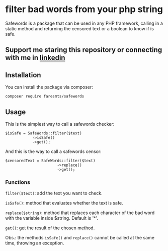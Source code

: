 # filter bad words from your php string

Safewords is a package that can be used in any PHP framework, calling in a static method and returning the censored text or a boolean to know if is safe. 

## Support me staring this repository or connecting with me in [linkedin](https://www.linkedin.com/in/matheusfares/)

## Installation

You can install the package via composer: 

```
composer require faresmts/safewords
```

## Usage

This is the simplest way to call a safewords checker: 
```
$isSafe = SafeWords::filter($text)
            ->isSafe()
            ->get();
```
And this is the way to call a safewords censor:
```
$censoredText = SafeWords::filter($text)
                       ->replace()
                       ->get();
```

### Functions

`filter($text)`: add the text you want to check.

`isSafe()`: method that evaluates whether the text is safe.

`replace($string)`: method that replaces each character of the bad word with the variable inside $string. Default is '*'.

`get()`: get the result of the chosen method.

Obs.: the methods `isSafe()` and `replace()` cannot be called at the same time, throwing an exception.






